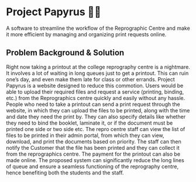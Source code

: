 # Project Papyrus 🌱🍃
A software to streamline the workflow of the Reprographic Centre and make it more efficient by managing and organizing print requests online.

## Problem Background & Solution
Right now taking a printout at the college reprography centre is a nightmare. It involves a lot of waiting in long queues just to get a printout. This can ruin one’s day, and even make them late for class or other errands.
Project Papyrus is  a website designed to reduce this commotion. Users would be able to upload their required files and request a service (printing, binding, etc.) from the Reprographics centre quickly and easily without any hassle.
People who need to take a printout can send a print request through the website, in which they can upload the files to be printed, along with the time and date they need the print by. They can also specify details like whether they need to bind the booklet, laminate it, or if the document must be printed one side or two side etc. 
The repro centre staff can view the list of files to be printed in their admin portal, from which they can view, download, and print the documents based on priority. The staff can then notify the Customer that the file has been printed and they can collect it from the reprographics centre. The payment for the printout can also be made online. 
The proposed system can significantly reduce the long lines of queue and ensure a seamless functioning of the  reprography centre, hence benefiting both the students and the staff.
